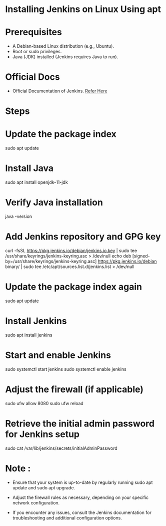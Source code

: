 # Installing Jenkins on Linux Using apt 

# Prerequisites

* A Debian-based Linux distribution (e.g., Ubuntu).
* Root or sudo privileges.
* Java (JDK) installed (Jenkins requires Java to run).

#  Official Docs

* Official Documentation of Jenkins.
[Refer Here](https://www.jenkins.io/doc/)

# Steps


# Update the package index
sudo apt update


# Install Java
sudo apt install openjdk-11-jdk


# Verify Java installation
java -version


# Add Jenkins repository and GPG key
curl -fsSL https://pkg.jenkins.io/debian/jenkins.io.key | sudo tee /usr/share/keyrings/jenkins-keyring.asc > /dev/null
echo deb [signed-by=/usr/share/keyrings/jenkins-keyring.asc] https://pkg.jenkins.io/debian binary/ | sudo tee /etc/apt/sources.list.d/jenkins.list > /dev/null


# Update the package index again
sudo apt update


# Install Jenkins
sudo apt install jenkins


# Start and enable Jenkins
sudo systemctl start jenkins
sudo systemctl enable jenkins


# Adjust the firewall (if applicable)
sudo ufw allow 8080
sudo ufw reload


# Retrieve the initial admin password for Jenkins setup
sudo cat /var/lib/jenkins/secrets/initialAdminPassword


# Note :

* Ensure that your system is up-to-date by regularly running sudo apt update and sudo apt upgrade.

* Adjust the firewall rules as necessary, depending on your specific network configuration.

* If you encounter any issues, consult the Jenkins documentation for troubleshooting and additional configuration options.